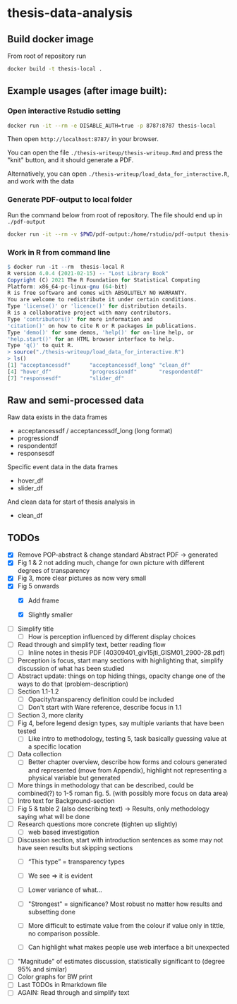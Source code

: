 # thesis-data-analysis

## Build docker image

From root of repository run

```bash
docker build -t thesis-local .
```

## Example usages (after image built):

### Open interactive Rstudio setting

```bash
docker run -it --rm -e DISABLE_AUTH=true -p 8787:8787 thesis-local
```

Then open `http://localhost:8787/` in your browser.

You can open the file `./thesis-writeup/thesis-writeup.Rmd` and press the "knit" button, and it should generate a PDF.

Alternatively, you can open `./thesis-writeup/load_data_for_interactive.R`, and work with the data

### Generate PDF-output to local folder

Run the command below from root of repository. The file should end up in `./pdf-output`

```bash
docker run -it --rm -v $PWD/pdf-output:/home/rstudio/pdf-output thesis-local Rscript -e "rmarkdown::render('./thesis-writeup/thesis-writeup.Rmd', output_file = 'tillman_thesis.pdf', output_dir = './pdf-output')"
```

### Work in R from command line

```r
$ docker run -it --rm  thesis-local R
R version 4.0.4 (2021-02-15) -- "Lost Library Book"
Copyright (C) 2021 The R Foundation for Statistical Computing
Platform: x86_64-pc-linux-gnu (64-bit)
R is free software and comes with ABSOLUTELY NO WARRANTY.
You are welcome to redistribute it under certain conditions.
Type 'license()' or 'licence()' for distribution details.
R is a collaborative project with many contributors.
Type 'contributors()' for more information and
'citation()' on how to cite R or R packages in publications.
Type 'demo()' for some demos, 'help()' for on-line help, or
'help.start()' for an HTML browser interface to help.
Type 'q()' to quit R.
> source("./thesis-writeup/load_data_for_interactive.R")
> ls()
[1] "acceptancessdf"      "acceptancessdf_long" "clean_df"
[4] "hover_df"            "progressiondf"       "respondentdf"
[7] "responsesdf"         "slider_df"
```

## Raw and semi-processed data

Raw data exists in the data frames

- acceptancessdf / acceptancessdf_long (long format)    
- progressiondf  
- respondentdf 
- responsesdf

Specific event data in the data frames
- hover_df
- slider_df

And clean data for start of thesis analysis in
- clean_df

## TODOs
- [x] Remove POP-abstract & change standard Abstract PDF -> generated
- [x] Fig 1 & 2 not adding much, change for own picture with different degrees of transparency
- [x] Fig 3, more clear pictures as now very small
- [x] Fig 5 onwards
    - [x] Add frame
    - [x] Slightly smaller


- [ ] Simplify title
    - [ ] How is perception influenced by different display choices
- [ ] Read through and simplify text, better reading flow
    - [ ] Inline notes in thesis PDF (40309401_giv15jti_GISM01_2900-28.pdf)
- [ ] Perception is focus, start many sections with highlighting that, simplify discussion of what has been studied
- [ ] Abstract update: things on top hiding things, opacity change one of the ways to do that (problem-description)
- [ ] Section 1.1-1.2
    - [ ] Opacity/transparency definition could be included 
    - [ ] Don't start with Ware reference, describe focus in 1.1
- [ ] Section 3, more clarity
- [ ] Fig 4, before legend design types, say multiple variants that have been tested
    - [ ] Like intro to methodology, testing 5, task basically guessing value at a specific location
- [ ] Data collection
    - [ ] Better chapter overview, describe how forms and colours generated and represented (move from Appendix), highlight not representing a physical variable but generated
- [ ] More things in methodology that can be described, could be combined(?) to 1-5 roman fig. 5. (with possibly more focus on data area)
- [ ] Intro text for Background-section 
- [ ] Fig 5 & table 2 (also describing text) -> Results, only methodology saying what will be done 
- [ ] Research questions more concrete (tighten up slightly)
    - [ ] web based investigation
- [ ] Discussion section, start with introduction sentences as some may not have seen results but skipping sections
    - [ ] “This type” = transparency types
    - [ ] We see => it is evident
    - [ ] Lower variance of what…
    - [ ] "Strongest" = significance? Most robust no matter how results and subsetting done
    - [ ] More difficult to estimate value from the colour if value only in tittle, no comparison possible.
    - [ ] Can highlight what makes people use web interface a bit unexpected


- [ ] "Magnitude" of estimates discussion, statistically significant to (degree 95% and similar)
- [ ] Color graphs for BW print
- [ ] Last TODOs in Rmarkdown file
- [ ] AGAIN: Read through and simplify text
